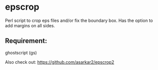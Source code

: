 # epscrop
Perl script to crop eps files and/or fix the boundary box. Has the option to add margins on all sides.

## Requirement:
ghostscript (gs)

Also check out: https://github.com/asarkar2/epscrop2
